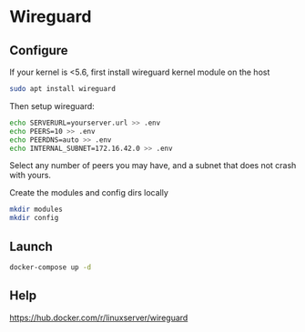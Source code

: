 # Wireguard

## Configure
If your kernel is <5.6, first install wireguard kernel module on the host
```bash
sudo apt install wireguard
```

Then setup wireguard: 
```bash
echo SERVERURL=yourserver.url >> .env
echo PEERS=10 >> .env
echo PEERDNS=auto >> .env
echo INTERNAL_SUBNET=172.16.42.0 >> .env
```
Select any number of peers you may have, and a subnet that does
not crash with yours.

Create the modules and config dirs locally
```bash
mkdir modules
mkdir config
```

## Launch
```bash
docker-compose up -d
```

## Help
https://hub.docker.com/r/linuxserver/wireguard

